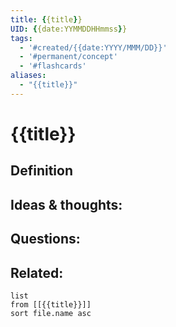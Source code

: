 ```yaml
---
title: {{title}}
UID: {{date:YYMMDDHHmmss}}
tags:
  - '#created/{{date:YYYY/MMM/DD}}'
  - '#permanent/concept'
  - '#flashcards'
aliases: 
  - "{{title}}"
---
```

# {{title}}

## Definition


## Ideas & thoughts:


## Questions:


## Related:
```dataview
list
from [[{{title}}]]
sort file.name asc
```